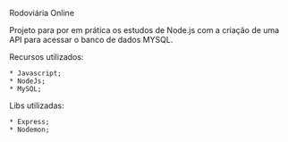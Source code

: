 Rodoviária Online

Projeto para por em prática os estudos de Node.js com a criação de uma API para acessar o banco de dados MYSQL.

Recursos utilizados:

    * Javascript;
    * NodeJs;
    * MySQL;

Libs utilizadas:

    * Express;
    * Nodemon;
    

